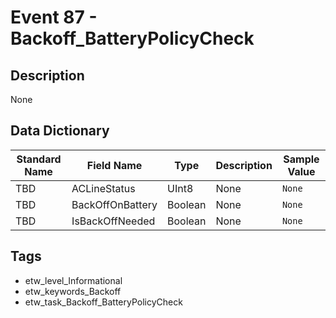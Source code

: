 # Event 87 - Backoff_BatteryPolicyCheck

## Description
None

## Data Dictionary
|Standard Name|Field Name|Type|Description|Sample Value|
|---|---|---|---|---|
|TBD|ACLineStatus|UInt8|None|`None`|
|TBD|BackOffOnBattery|Boolean|None|`None`|
|TBD|IsBackOffNeeded|Boolean|None|`None`|

## Tags
* etw_level_Informational
* etw_keywords_Backoff
* etw_task_Backoff_BatteryPolicyCheck